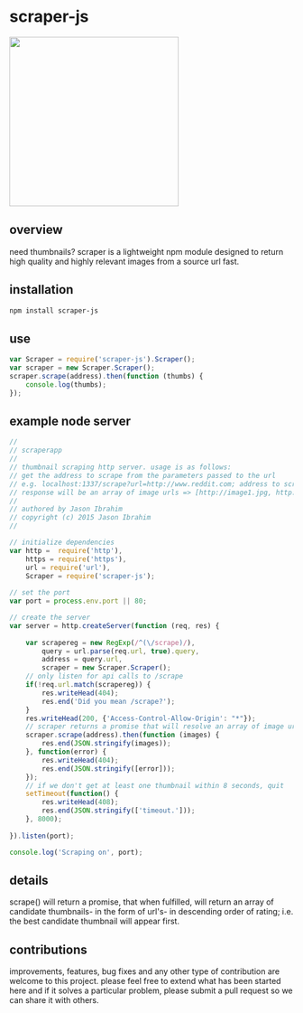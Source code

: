 # scraper-js

<img src="https://raw.githubusercontent.com/jasonaibrahim/scraper/master/raw/510.jpg" width="300">

overview
-----------
need thumbnails? scraper is a lightweight npm module designed to return high quality and highly relevant images from a source url fast. 

installation
------------  
```bash
npm install scraper-js
```

use
------------
```javascript
var Scraper = require('scraper-js').Scraper();
var scraper = new Scraper.Scraper();
scraper.scrape(address).then(function (thumbs) {
	console.log(thumbs);
});
```

example node server
------------
```javascript
//
// scraperapp
// 
// thumbnail scraping http server. usage is as follows:
// get the address to scrape from the parameters passed to the url
// e.g. localhost:1337/scrape?url=http://www.reddit.com; address to scrape => http://www.reddit.com
// response will be an array of image urls => [http://image1.jpg, http://image2.jpg, ...]
//
// authored by Jason Ibrahim
// copyright (c) 2015 Jason Ibrahim
// 

// initialize dependencies
var http =	require('http'),
    https =	require('https'),
    url = require('url'),
    Scraper = require('scraper-js');
    
// set the port
var port = process.env.port || 80;

// create the server
var server = http.createServer(function (req, res) {
    
	var scrapereg = new RegExp(/^(\/scrape)/),
        query = url.parse(req.url, true).query,
        address = query.url,
        scraper = new Scraper.Scraper();
	// only listen for api calls to /scrape
	if(!req.url.match(scrapereg)) {
		res.writeHead(404);
		res.end('Did you mean /scrape?');
	}
	res.writeHead(200, {'Access-Control-Allow-Origin': "*"});
    // scraper returns a promise that will resolve an array of image urls
	scraper.scrape(address).then(function (images) {
		res.end(JSON.stringify(images));
	}, function(error) {
		res.writeHead(404);
		res.end(JSON.stringify([error]));
	});
	// if we don't get at least one thumbnail within 8 seconds, quit
	setTimeout(function() {
        res.writeHead(408);
		res.end(JSON.stringify(['timeout.']));
	}, 8000);
    
}).listen(port);

console.log('Scraping on', port);
```

details
------------
scrape() will return a promise, that when fulfilled, will return an array of candidate thumbnails- in the form of url's- in descending order of rating; i.e. the best candidate thumbnail will appear first. 

contributions
------------
improvements, features, bug fixes and any other type of contribution are welcome to this project. please feel free to extend what has been started here and if it solves a particular problem, please submit a pull request so we can share it with others.
